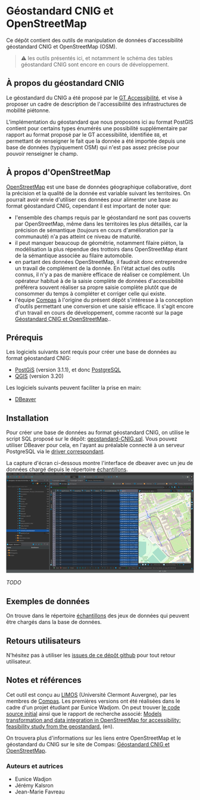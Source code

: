 # Géostandard CNIG et OpenStreetMap

Ce dépôt contient des outils de manipulation de données d'accessibilité géostandard CNIG et OpenStreetMap (OSM).

> :warning: les outils présentés ici, et notamment le schéma des tables géostandard CNIG sont encore en cours de développement.

## À propos du géostandard CNIG
Le géostandard du CNIG a été proposé par le [GT Accessibilité](http://cnig.gouv.fr/?page_id=18058), et vise à proposer un cadre de description de l'accessibilité des infrastructures de mobilité piétonne.

L'implémentation du géostandard que nous proposons ici au format PostGIS contient pour certains types énumérés une possibilité supplémentaire par rapport au format proposé par le GT accessibilité, identifiée ```88```, et permettant de renseigner le fait que la donnée a été importée depuis une base de données (typiquement OSM) qui n'est pas assez précise pour pouvoir renseigner le champ.

## À propos d'OpenStreetMap

[OpenStreetMap](https://openstreetmap.org) est une base de données géographique collaborative, dont la précision et la qualité de la donnée est variable suivant les territoires. On pourrait avoir envie d'utiliser ces données pour alimenter une base au format géostandard CNIG, cependant il est important de noter que:

* l'ensemble des champs requis par le géostandard ne sont pas couverts par OpenStreetMap, même dans les territoires les plus détaillés, car la précision de sémantique (toujours en cours d'amélioration par la communauté) n'a pas atteint ce niveau de maturité.
* il peut manquer beaucoup de géométrie, notamment filaire piéton, la modélisation la plus répendue des trottoirs dans OpenStreetMap étant de la sémantique associée au filaire automobile.
* en partant des données OpenStreetMap, il faudrait donc entreprendre un travail de complément de la donnée. En l'état actuel des outils connus, il n'y a pas de manière efficace de réaliser ce complément. Un opérateur habitué à de la saisie complète de données d'accessibilité préférera souvent réaliser sa propre saisie complète plutôt que de consommer du temps à compléter et corriger celle qui existe. 
* l'équipe [Compas](https://compas.limos.fr) à l'origine du présent dépôt s'intéresse à la conception d'outils permettant une conversion et une saisie efficace. Il s'agit encore d'un travail en cours de développement, comme raconté sur la page [Géostandard CNIG et OpenStreetMap](https://compas.limos.fr/geostandard-CNIG-et-OSM/)..

## Prérequis

Les logiciels suivants sont requis pour créer une base de données au format géostandard CNIG:

* [PostGiS](https://postgis.net/) (version 3.1.1), et donc [PostgreSQL](https://www.postgresql.org/)
* [QGIS](https://www.qgis.org/) (version 3.20)

Les logiciels suivants peuvent faciliter la prise en main:

* [DBeaver](https://dbeaver.io/)

## Installation

Pour créer une base de données au format géostandard CNIG, on utilise le script SQL proposé sur le dépôt: [geostandard-CNIG.sql](postgis/geostandard-CNIG.sql).
Vous pouvez utiliser DBeaver pour cela, en l'ayant au préalable connecté à un serveur PostgreSQL via le [driver correspondant](https://dbeaver.com/docs/wiki/Database-drivers).

La capture d'écran ci-dessous montre l'interface de dbeaver avec un jeu de données chargé depuis le répertoire [échantillons](/echantillons/).
![Cheminements sur le campus des Cézeaux, Université Clermont Auvergne](images/dbeaver-UCA.png)


*TODO*

## Exemples de données

On trouve dans le répertoire [échantillons](/echantillons/) des jeux de données qui peuvent être chargés dans la base de données.

## Retours utilisateurs

N'hésitez pas à utiliser les [issues de ce dépôt github](https://github.com/jmtrivial/OSM-vers-geostandardCNIG/issues) pour tout retour utilisateur.

## Notes et références

Cet outil est conçu au [LIMOS](https://limos.fr) (Université Clermont Auvergne), par les membres de [Compas](https://compas.limos.fr). Les premières versions ont été réalisées dans le cadre d'un projet étudiant par Eunice Wadjom. On peut trouver [le code source initial](https://github.com/eunicewadjom/OSMCNIGProject) ainsi que le rapport de recherche associé: [Models transformation and data integration in OpenStreetMap for accessibility: feasibility study from the geostandard.](https://compas.limos.fr/files/Eunice_WADJOM_Research_Project_Report.pdf) (en).

On trouvera plus d'informations sur les liens entre OpenStreetMap et le géostandard du CNIG sur le site de Compas: [Géostandard CNIG et OpenStreetMap](https://compas.limos.fr/geostandard-CNIG-et-OSM/).

### Auteurs et autrices

* Eunice Wadjon
* Jérémy Kalsron
* Jean-Marie Favreau

